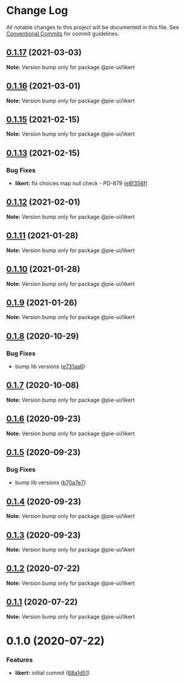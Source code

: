 # Change Log

All notable changes to this project will be documented in this file.
See [Conventional Commits](https://conventionalcommits.org) for commit guidelines.

## [0.1.17](https://github.com/pie-framework/pie-ui/compare/@pie-ui/likert@0.1.16...@pie-ui/likert@0.1.17) (2021-03-03)

**Note:** Version bump only for package @pie-ui/likert





## [0.1.16](https://github.com/pie-framework/pie-ui/compare/@pie-ui/likert@0.1.15...@pie-ui/likert@0.1.16) (2021-03-01)

**Note:** Version bump only for package @pie-ui/likert





## [0.1.15](https://github.com/pie-framework/pie-ui/compare/@pie-ui/likert@0.1.13...@pie-ui/likert@0.1.15) (2021-02-15)

**Note:** Version bump only for package @pie-ui/likert





## [0.1.13](https://github.com/pie-framework/pie-ui/compare/@pie-ui/likert@0.1.12...@pie-ui/likert@0.1.13) (2021-02-15)


### Bug Fixes

* **likert:** fix choices map null check - PD-879 ([e8f356f](https://github.com/pie-framework/pie-ui/commit/e8f356f8e97209d745c59b5330227c110221941f))





## [0.1.12](https://github.com/pie-framework/pie-ui/compare/@pie-ui/likert@0.1.11...@pie-ui/likert@0.1.12) (2021-02-01)

**Note:** Version bump only for package @pie-ui/likert





## [0.1.11](https://github.com/pie-framework/pie-ui/compare/@pie-ui/likert@0.1.10...@pie-ui/likert@0.1.11) (2021-01-28)

**Note:** Version bump only for package @pie-ui/likert





## [0.1.10](https://github.com/pie-framework/pie-ui/compare/@pie-ui/likert@0.1.9...@pie-ui/likert@0.1.10) (2021-01-28)

**Note:** Version bump only for package @pie-ui/likert





## [0.1.9](https://github.com/pie-framework/pie-ui/compare/@pie-ui/likert@0.1.8...@pie-ui/likert@0.1.9) (2021-01-26)

**Note:** Version bump only for package @pie-ui/likert





## [0.1.8](https://github.com/pie-framework/pie-ui/compare/@pie-ui/likert@0.1.7...@pie-ui/likert@0.1.8) (2020-10-29)


### Bug Fixes

* bump lib versions ([e731aa6](https://github.com/pie-framework/pie-ui/commit/e731aa6))





## [0.1.7](https://github.com/pie-framework/pie-ui/compare/@pie-ui/likert@0.1.6...@pie-ui/likert@0.1.7) (2020-10-08)

**Note:** Version bump only for package @pie-ui/likert





## [0.1.6](https://github.com/pie-framework/pie-ui/compare/@pie-ui/likert@0.1.5...@pie-ui/likert@0.1.6) (2020-09-23)

**Note:** Version bump only for package @pie-ui/likert





## [0.1.5](https://github.com/pie-framework/pie-ui/compare/@pie-ui/likert@0.1.4...@pie-ui/likert@0.1.5) (2020-09-23)


### Bug Fixes

* bump lib versions ([b70a7e7](https://github.com/pie-framework/pie-ui/commit/b70a7e7))





## [0.1.4](https://github.com/pie-framework/pie-ui/compare/@pie-ui/likert@0.1.3...@pie-ui/likert@0.1.4) (2020-09-23)

**Note:** Version bump only for package @pie-ui/likert





## [0.1.3](https://github.com/pie-framework/pie-ui/compare/@pie-ui/likert@0.1.2...@pie-ui/likert@0.1.3) (2020-09-23)

**Note:** Version bump only for package @pie-ui/likert





## [0.1.2](https://github.com/pie-framework/pie-ui/compare/@pie-ui/likert@0.1.1...@pie-ui/likert@0.1.2) (2020-07-22)

**Note:** Version bump only for package @pie-ui/likert





## [0.1.1](https://github.com/pie-framework/pie-ui/compare/@pie-ui/likert@0.1.0...@pie-ui/likert@0.1.1) (2020-07-22)

**Note:** Version bump only for package @pie-ui/likert





# 0.1.0 (2020-07-22)


### Features

* **likert:** initial commit ([68a1d51](https://github.com/pie-framework/pie-ui/commit/68a1d51))
